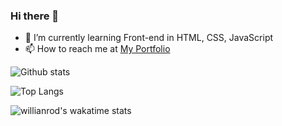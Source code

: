 ### Hi there 👋

- 🌱 I’m currently learning Front-end in HTML, CSS, JavaScript
- 📫 How to reach me at [My Portfolio](https://manavgoyal111.github.io/website_1/)

![Github stats](https://github-readme-stats.vercel.app/api?username=manavgoyal111&theme=dark)

![Top Langs](https://github-readme-stats.vercel.app/api/top-langs/?username=manavgoyal111&layout=compact&langs_count=4)

![willianrod's wakatime stats](https://github-readme-stats.vercel.app/api/wakatime?username=manavgoyal111)
